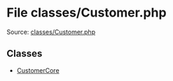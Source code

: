 File classes/Customer.php
=========

Source: [classes/Customer.php](https://github.com/PrestaShop/PrestaShop/blob/1.5.0.2/classes/Customer.php)


Classes
-------

* [CustomerCore](class.CustomerCore.md)

